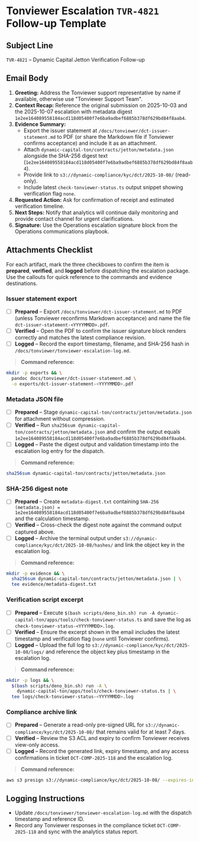 # Tonviewer Escalation `TVR-4821` Follow-up Template

## Subject Line

`TVR-4821` – Dynamic Capital Jetton Verification Follow-up

## Email Body

1. **Greeting:** Address the Tonviewer support representative by name if
   available, otherwise use "Tonviewer Support Team".
2. **Context Recap:** Reference the original submission on 2025-10-03 and the
   2025-10-07 escalation with metadata digest
   `1e2ee164089558184acd118d05400f7e6ba9adbef6885b378df629bd84f8aab4`.
3. **Evidence Summary:**
   - Export the issuer statement at `/docs/tonviewer/dct-issuer-statement.md` to
     PDF (or share the Markdown file if Tonviewer confirms acceptance) and
     include it as an attachment.
   - Attach `dynamic-capital-ton/contracts/jetton/metadata.json` alongside the
     SHA-256 digest text
     (`1e2ee164089558184acd118d05400f7e6ba9adbef6885b378df629bd84f8aab4`).
   - Provide link to `s3://dynamic-compliance/kyc/dct/2025-10-08/` (read-only).
   - Include latest `check-tonviewer-status.ts` output snippet showing
     verification flag `none`.
4. **Requested Action:** Ask for confirmation of receipt and estimated
   verification timeline.
5. **Next Steps:** Notify that analytics will continue daily monitoring and
   provide contact channel for urgent clarifications.
6. **Signature:** Use the Operations escalation signature block from the
   Operations communications playbook.

## Attachments Checklist

For each artifact, mark the three checkboxes to confirm the item is
**prepared**, **verified**, and **logged** before dispatching the escalation
package. Use the callouts for quick reference to the commands and evidence
destinations.

### Issuer statement export

- [ ] **Prepared** – Export `/docs/tonviewer/dct-issuer-statement.md` to PDF
      (unless Tonviewer reconfirms Markdown acceptance) and name the file
      `dct-issuer-statement-<YYYYMMDD>.pdf`.
- [ ] **Verified** – Open the PDF to confirm the issuer signature block renders
      correctly and matches the latest compliance revision.
- [ ] **Logged** – Record the export timestamp, filename, and SHA-256 hash in
      `/docs/tonviewer/tonviewer-escalation-log.md`.

> **Command reference:**

```sh
mkdir -p exports && \
  pandoc docs/tonviewer/dct-issuer-statement.md \
  -o exports/dct-issuer-statement-<YYYYMMDD>.pdf
```

### Metadata JSON file

- [ ] **Prepared** – Stage `dynamic-capital-ton/contracts/jetton/metadata.json`
      for attachment without compression.
- [ ] **Verified** – Run
      `sha256sum dynamic-capital-ton/contracts/jetton/metadata.json` and confirm
      the output equals
      `1e2ee164089558184acd118d05400f7e6ba9adbef6885b378df629bd84f8aab4`.
- [ ] **Logged** – Paste the digest output and validation timestamp into the
      escalation log entry for the dispatch.

> **Command reference:**

```sh
sha256sum dynamic-capital-ton/contracts/jetton/metadata.json
```

### SHA-256 digest note

- [ ] **Prepared** – Create `metadata-digest.txt` containing
      `SHA-256 (metadata.json) = 1e2ee164089558184acd118d05400f7e6ba9adbef6885b378df629bd84f8aab4`
      and the calculation timestamp.
- [ ] **Verified** – Cross-check the digest note against the command output
      captured above.
- [ ] **Logged** – Archive the terminal output under
      `s3://dynamic-compliance/kyc/dct/2025-10-08/hashes/` and link the object
      key in the escalation log.

> **Command reference:**

```sh
mkdir -p evidence && \
  sha256sum dynamic-capital-ton/contracts/jetton/metadata.json | \
  tee evidence/metadata-digest.txt
```

### Verification script excerpt

- [ ] **Prepared** – Execute
      `$(bash scripts/deno_bin.sh) run -A dynamic-capital-ton/apps/tools/check-tonviewer-status.ts`
      and save the log as `check-tonviewer-status-<YYYYMMDD>.log`.
- [ ] **Verified** – Ensure the excerpt shown in the email includes the latest
      timestamp and verification flag (`none` until Tonviewer confirms).
- [ ] **Logged** – Upload the full log to
      `s3://dynamic-compliance/kyc/dct/2025-10-08/logs/` and reference the
      object key plus timestamp in the escalation log.

> **Command reference:**

```sh
mkdir -p logs && \
  $(bash scripts/deno_bin.sh) run -A \
    dynamic-capital-ton/apps/tools/check-tonviewer-status.ts | \
  tee logs/check-tonviewer-status-<YYYYMMDD>.log
```

### Compliance archive link

- [ ] **Prepared** – Generate a read-only pre-signed URL for
      `s3://dynamic-compliance/kyc/dct/2025-10-08/` that remains valid for at
      least 7 days.
- [ ] **Verified** – Review the S3 ACL and expiry to confirm Tonviewer receives
      view-only access.
- [ ] **Logged** – Record the generated link, expiry timestamp, and any access
      confirmations in ticket `DCT-COMP-2025-118` and the escalation log.

> **Command reference:**

```sh
aws s3 presign s3://dynamic-compliance/kyc/dct/2025-10-08/ --expires-in 604800
```

## Logging Instructions

- Update `/docs/tonviewer/tonviewer-escalation-log.md` with the dispatch
  timestamp and reference ID.
- Record any Tonviewer responses in the compliance ticket `DCT-COMP-2025-118`
  and sync with the analytics status report.
